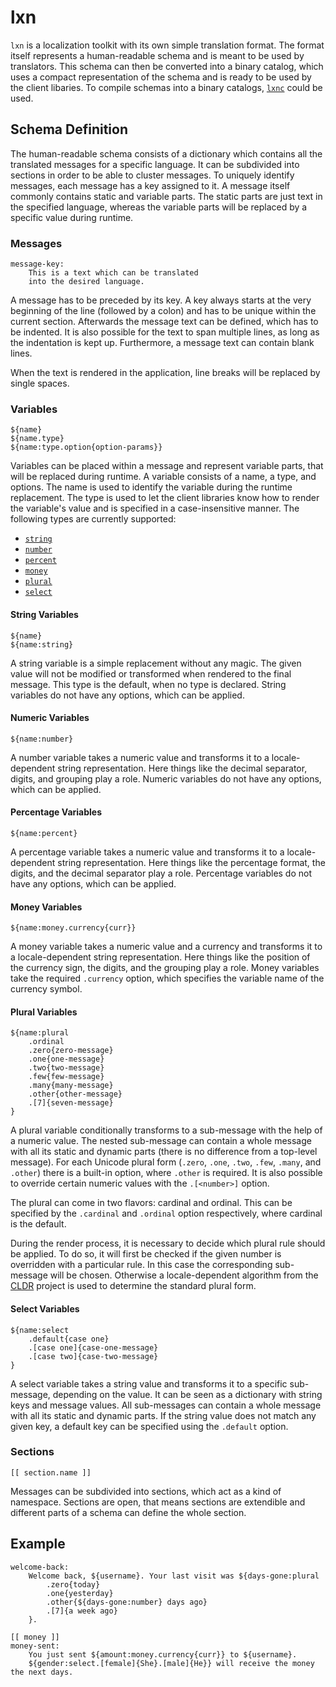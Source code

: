 # lxn
`lxn` is a localization toolkit with its own simple translation format. The format itself represents a human-readable schema and is meant to be used by translators. This schema can then be converted into a binary catalog, which uses a compact representation of the schema and is ready to be used by the client libaries. To compile schemas into a binary catalogs, [`lxnc`](https://github.com/liblxn/lxnc) could be used.

## Schema Definition
The human-readable schema consists of a dictionary which contains all the translated messages for a specific language. It can be subdivided into sections in order to be able to cluster messages. To uniquely identify messages, each message has a key assigned to it. A message itself commonly contains static and variable parts. The static parts are just text in the specified language, whereas the variable parts will be replaced by a specific value during runtime.

### Messages
```
message-key:
    This is a text which can be translated
    into the desired language.
```
A message has to be preceded by its key. A key always starts at the very beginning of the line (followed by a colon) and has to be unique within the current section. Afterwards the message text can be defined, which has to be indented. It is also possible for the text to span multiple lines, as long as the indentation is kept up. Furthermore, a message text can contain blank lines.

When the text is rendered in the application, line breaks will be replaced by single spaces.

### Variables
```
${name}
${name.type}
${name:type.option{option-params}}
```
Variables can be placed within a message and represent variable parts, that will be replaced during runtime. A variable consists of a name, a type, and options. The name is used to identify the variable during the runtime replacement. The type is used to let the client libraries know how to render the variable's value and is specified in a case-insensitive manner. The following types are currently supported:
* [`string`](#string-variables)
* [`number`](#numeric-variables)
* [`percent`](#percentage-variables)
* [`money`](#money-variables)
* [`plural`](#plural-variables)
* [`select`](#select-variables)

#### String Variables
```
${name}
${name:string}
```
A string variable is a simple replacement without any magic. The given value will not be modified or transformed when rendered to the final message. This type is the default, when no type is declared. String variables do not have any options, which can be applied.

#### Numeric Variables
```
${name:number}
```
A number variable takes a numeric value and transforms it to a locale-dependent string representation. Here things like the decimal separator, digits, and grouping play a role. Numeric variables do not have any options, which can be applied.

#### Percentage Variables
```
${name:percent}
```
A percentage variable takes a numeric value and transforms it to a locale-dependent string representation. Here things like the percentage format, the digits, and the decimal separator play a role. Percentage variables do not have any options, which can be applied.

#### Money Variables
```
${name:money.currency{curr}}
```
A money variable takes a numeric value and a currency and transforms it to a locale-dependent string representation. Here things like the position of the currency sign, the digits, and the grouping play a role. Money variables take the required `.currency` option, which specifies the variable name of the currency symbol.

#### Plural Variables
```
${name:plural
    .ordinal
    .zero{zero-message}
    .one{one-message}
    .two{two-message}
    .few{few-message}
    .many{many-message}
    .other{other-message}
    .[7]{seven-message}
}
```
A plural variable conditionally transforms to a sub-message with the help of a numeric value. The nested sub-message can contain a whole message with all its static and dynamic parts (there is no difference from a top-level message). For each Unicode plural form (`.zero`, `.one`, `.two`, `.few`, `.many`, and `.other`) there is a built-in option, where `.other` is required. It is also possible to override certain numeric values with the `.[<number>]` option.

The plural can come in two flavors: cardinal and ordinal. This can be specified by the `.cardinal` and `.ordinal` option respectively, where cardinal is the default.

During the render process, it is necessary to decide which plural rule should be applied. To do so, it will first be checked if the given number is overridden with a particular rule. In this case the corresponding sub-message will be chosen. Otherwise a locale-dependent algorithm from the [CLDR](http://cldr.unicode.org/) project is used to determine the standard plural form.

#### Select Variables
```
${name:select
    .default{case one}
    .[case one]{case-one-message}
    .[case two]{case-two-message}
}
```
A select variable takes a string value and transforms it to a specific sub-message, depending on the value. It can be seen as a dictionary with string keys and message values. All sub-messages can contain a whole message with all its static and dynamic parts. If the string value does not match any given key, a default key can be specified using the `.default` option.


### Sections
```
[[ section.name ]]
```
Messages can be subdivided into sections, which act as a kind of namespace. Sections are open, that means sections are extendible and different parts of a schema can define the whole section.

## Example
```
welcome-back:
    Welcome back, ${username}. Your last visit was ${days-gone:plural
        .zero{today}
        .one{yesterday}
        .other{${days-gone:number} days ago}
        .[7]{a week ago}
    }.

[[ money ]]
money-sent:
    You just sent ${amount:money.currency{curr}} to ${username}.
    ${gender:select.[female]{She}.[male]{He}} will receive the money the next days.
```

